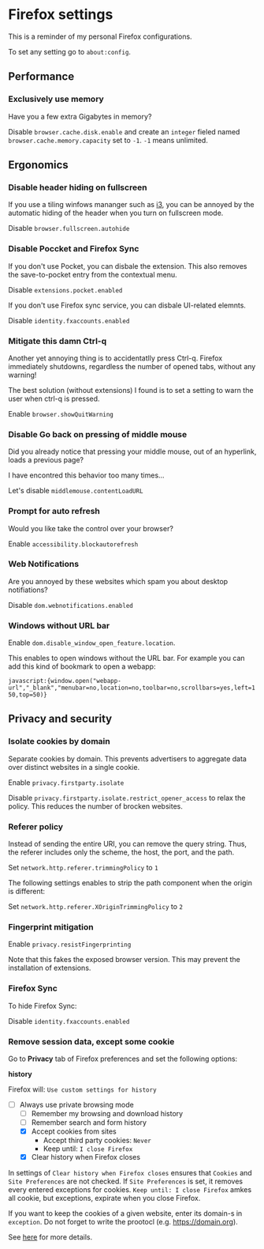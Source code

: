 
# Firefox settings

This is a reminder of my personal Firefox configurations.

To set any setting go to `about:config`.


## Performance

### Exclusively use memory

Have you a few extra Gigabytes in memory?

Disable `browser.cache.disk.enable` and create an `integer` fieled named
 `browser.cache.memory.capacity` set to `-1`. `-1` means unlimited.


## Ergonomics

### Disable header hiding on fullscreen

If you use a tiling winfows mananger such as [i3](https://i3wm.org), you can be 
 annoyed by the automatic hiding of the header when you turn on fullscreen mode.

Disable `browser.fullscreen.autohide`


### Disable Poccket and Firefox Sync

If you don't use Pocket, you can disbale the extension.
This also removes the save-to-pocket entry from the contextual menu.

Disable `extensions.pocket.enabled`


If you don't use Firefox sync service, you can disbale UI-related elemnts.

Disable `identity.fxaccounts.enabled`


### Mitigate this damn Ctrl-q

Another yet annoying thing is to accidentatlly press Ctrl-q. Firefox
 immediately shutdowns, regardless the number of opened tabs,
 without any warning!

The best solution (without extensions) I found is to set a setting to warn the
 user when ctrl-q is pressed.

Enable `browser.showQuitWarning`


### Disable Go back on pressing of middle mouse

Did you already notice that pressing your middle mouse, out of an hyperlink,
 loads a previous page?

I have encontred this behavior too many times...

Let's disable `middlemouse.contentLoadURL`


### Prompt for auto refresh

Would you like take the control over your browser?

Enable `accessibility.blockautorefresh`


### Web Notifications

Are you annoyed by these websites which spam you about desktop notifiations?

Disable `dom.webnotifications.enabled`


### Windows without URL bar

Enable `dom.disable_window_open_feature.location`.

This enables to open windows without the URL bar.
For example you can add this kind of bookmark to open a webapp:

`javascript:{window.open("webapp-url","_blank","menubar=no,location=no,toolbar=no,scrollbars=yes,left=150,top=50)}`



## Privacy and security

### Isolate cookies by domain

Separate cookies by domain. This prevents advertisers to aggregate data over
 distinct websites in a single cookie.

Enable `privacy.firstparty.isolate`

Disable `privacy.firstparty.isolate.restrict_opener_access` to relax the policy.
 This reduces the number of brocken websites.


### Referer policy

Instead of sending the entire URI, you can remove the query string.
Thus, the referer includes only the scheme, the host, the port, and the path.

Set `network.http.referer.trimmingPolicy` to `1`

The following settings enables to strip the path component when the origin is
different:

Set `network.http.referer.XOriginTrimmingPolicy` to `2`


### Fingerprint mitigation

Enable `privacy.resistFingerprinting`

Note that this fakes the exposed browser version. This may prevent the
 installation of extensions.


### Firefox Sync

To hide Firefox Sync:

Disable `identity.fxaccounts.enabled`


### Remove session data, except some cookie

Go to **Privacy** tab of Firefox preferences and set the following options:

**history**

Firefox will: `Use custom settings for history`

- [ ] Always use private browsing mode
  - [ ] Remember my browsing and download history
  - [ ] Remember search and form history
  - [x] Accept cookies from sites
      - Accept third party cookies: `Never`
      - Keep until: `I close Firefox`
  - [x] Clear history when Firefox closes

In settings of `Clear history when Firefox closes` ensures that `Cookies` and
 `Site Preferences` are not checked. If `Site Preferences` is set, it removes
 every entered exceptions for cookies. `Keep until: I close Firefox` amkes
 all cookie, but exceptions, expirate when you close Firefox.

If you want to keep the cookies of a given website, enter its domain-s in
 `exception`. Do not forget to write the prootocl (e.g. https://domain.org).

See [here](https://support.mozilla.org/en-US/questions/954358) for more details.

